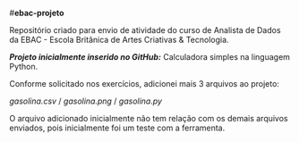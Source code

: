 #**ebac-projeto**

Repositório criado para envio de atividade do curso de Analista de Dados da EBAC - Escola Britânica de Artes Criativas & Tecnologia.

***Projeto inicialmente inserido no GitHub:*** Calculadora simples na linguagem Python.

Conforme solicitado nos exercícios, adicionei mais 3 arquivos ao projeto:

*gasolina.csv* /
*gasolina.png* /
*gasolina.py*


O arquivo adicionado inicialmente não tem relação com os demais arquivos enviados, pois inicialmente foi um teste com a ferramenta.
